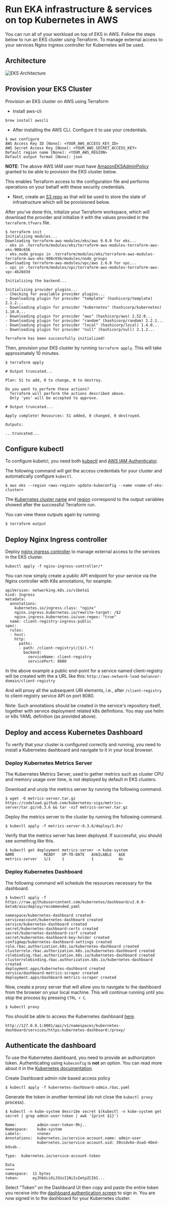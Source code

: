 # Run EKA infrastructure & services on top Kubernetes in AWS

You can run all of your workload on top of EKS in AWS. Follow the steps below to run an EKS cluster using Terraform.
To manage external access to your services Nginx ingress controller for Kubernetes will be used.

## Architecture

![EKS Architecture](eks-architecture.svg)

## Provision your EKS Cluster

Provision an EKS cluster on AWS using Terraform

* Install aws-cli

```shell
brew install awscli
```

* After installing the AWS CLI. Configure it to use your credentials.

```shell
$ aws configure
AWS Access Key ID [None]: <YOUR_AWS_ACCESS_KEY_ID>
AWS Secret Access Key [None]: <YOUR_AWS_SECRET_ACCESS_KEY>
Default region name [None]: <YOUR_AWS_REGION>
Default output format [None]: json
```

**NOTE**: The above AWS IAM user must have [AmazonEKSAdminPolicy](https://docs.aws.amazon.com/eks/latest/userguide/security_iam_id-based-policy-examples.html) granted to be able to provision the EKS cluster below.

This enables Terraform access to the configuration file and performs operations on your behalf with these security credentials.

* Next, create an [S3 repo](main.tf#3) as that will be used to store the state of infrsatructure which will be provisioned below.

After you've done this, initalize your Terraform workspace, which will download 
the provider and initialize it with the values provided in the `terraform.tfvars` file.

```shell
$ terraform init
Initializing modules...
Downloading terraform-aws-modules/eks/aws 9.0.0 for eks...
- eks in .terraform/modules/eks/terraform-aws-modules-terraform-aws-eks-908c656
- eks.node_groups in .terraform/modules/eks/terraform-aws-modules-terraform-aws-eks-908c656/modules/node_groups
Downloading terraform-aws-modules/vpc/aws 2.6.0 for vpc...
- vpc in .terraform/modules/vpc/terraform-aws-modules-terraform-aws-vpc-4b28d3d

Initializing the backend...

Initializing provider plugins...
- Checking for available provider plugins...
- Downloading plugin for provider "template" (hashicorp/template) 2.1.2...
- Downloading plugin for provider "kubernetes" (hashicorp/kubernetes) 1.10.0...
- Downloading plugin for provider "aws" (hashicorp/aws) 2.52.0...
- Downloading plugin for provider "random" (hashicorp/random) 2.2.1...
- Downloading plugin for provider "local" (hashicorp/local) 1.4.0...
- Downloading plugin for provider "null" (hashicorp/null) 2.1.2...

Terraform has been successfully initialized!
```

Then, provision your EKS cluster by running `terraform apply`. This will 
take approximately 10 minutes.

```shell
$ terraform apply

# Output truncated...

Plan: 51 to add, 0 to change, 0 to destroy.

Do you want to perform these actions?
  Terraform will perform the actions described above.
  Only 'yes' will be accepted to approve.

# Output truncated...

Apply complete! Resources: 51 added, 0 changed, 0 destroyed.

Outputs:

...truncated...

```

## Configure kubectl

To configure kubetcl, you need both [kubectl](https://kubernetes.io/docs/tasks/tools/install-kubectl/) and [AWS IAM Authenticator](https://docs.aws.amazon.com/eks/latest/userguide/install-aws-iam-authenticator.html).

The following command will get the access credentials for your cluster and automatically
configure `kubectl`.

```shell
$ aws eks --region <aws-region> update-kubeconfig --name <name-of-eks-cluster>
```

The
[Kubernetes cluster name](outputs.tf#L26)
and [region](outputs.tf#L21)
 correspond to the output variables showed after the successful Terraform run.

You can view these outputs again by running:

```shell
$ terraform output
```

## Deploy Nginx Ingress controller

Deploy [nginx ingress controller](https://kubernetes.github.io/ingress-nginx/) to manage external access to the services in the EKS cluster.

```shell
kubectl apply -f nginx-ingress-controller/*
```

You can now simply create a public API endpoint for your service via the Nginx controller with K8s annotations, for example:

```shell
apiVersion: networking.k8s.io/v1beta1
kind: Ingress
metadata:
  annotations:
    kubernetes.io/ingress.class: "nginx"
    nginx.ingress.kubernetes.io/rewrite-target: /$2
    nginx.ingress.kubernetes.io/use-regex: "true"
  name: client-registry-ingress-public
spec:
  rules:
  - host:
    http:
      paths:
      - path: /client-registry(/|$)(.*)
        backend:
          serviceName: client-registry
          servicePort: 8080
```

In the above example a public end-point for a service named client-registry will be created with the a URL like this: `http://aws-network-load-balancer-domain/client-registry`

And will proxy all the subsequent URI elements, i.e., after `/client-registry` to client-registry service API on port 8080.

Note: Such annotations should be created in the service's repository itself, together with service deployment related k8s definitions. You may use helm or k8s YAML definition (as provided above).

## Deploy and access Kubernetes Dashboard

To verify that your cluster is configured correctly and running, you need to install a Kubernetes dashboard and navigate to it in your local browser. 

### Deploy Kubernetes Metrics Server

The Kubernetes Metrics Server, used to gether metrics such as cluster CPU and memory usage
over time, is not deployed by default in EKS clusters.

Download and unzip the metrics server by running the following command.

```shell
$ wget -O metrics-server.tar.gz https://codeload.github.com/kubernetes-sigs/metrics-server/tar.gz/v0.3.6 && tar -xzf metrics-server.tar.gz
```

Deploy the metrics server to the cluster by running the following command.

```shell
$ kubectl apply -f metrics-server-0.3.6/deploy/1.8+/
```

Verify that the metrics server has been deployed. If successful, you should see something like this.

```shell
$ kubectl get deployment metrics-server -n kube-system
NAME             READY   UP-TO-DATE   AVAILABLE   AGE
metrics-server   1/1     1            1           4s
```

### Deploy Kubernetes Dashboard

The following command will schedule the resources necessary for the dashboard.

```shell
$ kubectl apply -f https://raw.githubusercontent.com/kubernetes/dashboard/v2.0.0-beta8/aio/deploy/recommended.yaml

namespace/kubernetes-dashboard created
serviceaccount/kubernetes-dashboard created
service/kubernetes-dashboard created
secret/kubernetes-dashboard-certs created
secret/kubernetes-dashboard-csrf created
secret/kubernetes-dashboard-key-holder created
configmap/kubernetes-dashboard-settings created
role.rbac.authorization.k8s.io/kubernetes-dashboard created
clusterrole.rbac.authorization.k8s.io/kubernetes-dashboard created
rolebinding.rbac.authorization.k8s.io/kubernetes-dashboard created
clusterrolebinding.rbac.authorization.k8s.io/kubernetes-dashboard created
deployment.apps/kubernetes-dashboard created
service/dashboard-metrics-scraper created
deployment.apps/dashboard-metrics-scraper created
```

Now, create a proxy server that will allow you to navigate to the dashboard 
from the browser on your local machine. This will continue running until you stop the process by pressing `CTRL + C`.

```shell
$ kubectl proxy
```

You should be able to access the Kubernetes dashboard [here](http://127.0.0.1:8001/api/v1/namespaces/kubernetes-dashboard/services/https:kubernetes-dashboard:/proxy/).

```plaintext
http://127.0.0.1:8001/api/v1/namespaces/kubernetes-dashboard/services/https:kubernetes-dashboard:/proxy/
```

## Authenticate the dashboard

To use the Kubernetes dashboard, you need to provide an authorization token. 
Authenticating using `kubeconfig` is **not** an option. You can read more about
it in the [Kubernetes documentation](https://kubernetes.io/docs/tasks/access-application-cluster/web-ui-dashboard/#accessing-the-dashboard-ui).

Create Dashboard admin role based access policy

```shell
$ kubectl apply -f kubernetes-dashboard-admin.rbac.yaml
```

Generate the token in another terminal (do not close the `kubectl proxy` process).

```shell
$ kubectl -n kube-system describe secret $(kubectl -n kube-system get secret | grep admin-user-token | awk '{print $1}') 

Name:         admin-user-token-9hj..
Namespace:    kube-system
Labels:       <none>
Annotations:  kubernetes.io/service-account.name: admin-user
              kubernetes.io/service-account.uid: 39vsdv6e-dsad-40ed-bdsab..

Type:  kubernetes.io/service-account-token

Data
====
namespace:  11 bytes
token:      eyJhbGciOiJSUzI1NiIsImtpZCI6I...
```

Select "Token" on the Dashboard UI then copy and paste the entire token you 
receive into the 
[dashboard authentication screen](http://127.0.0.1:8001/api/v1/namespaces/kubernetes-dashboard/services/https:kubernetes-dashboard:/proxy/) 
to sign in. You are now signed in to the dashboard for your Kubernetes cluster.
